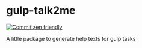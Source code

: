 # gulp-talk2me

[![Commitizen friendly](https://img.shields.io/badge/commitizen-friendly-brightgreen.svg)](http://commitizen.github.io/cz-cli/)

A little package to generate help texts for gulp tasks
